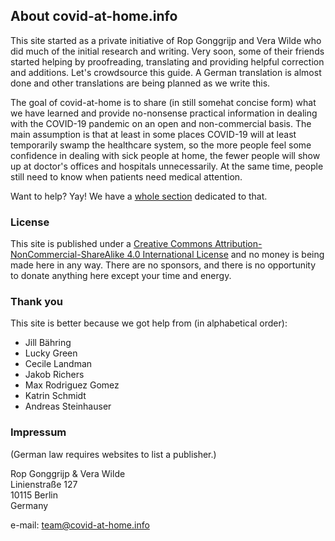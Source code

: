   
## About covid-at-home.info

This site started as a private initiative of Rop Gonggrijp and Vera Wilde who did much of the initial research and writing. Very soon, some of their friends started helping by proofreading, translating and providing helpful correction and additions. Let's crowdsource this guide. A German translation is almost done and other translations are being planned as we write this.

The goal of covid-at-home is to share (in still somehat concise form) what we have learned and provide no-nonsense practical information in dealing with the COVID-19 pandemic on an open and non-commercial basis. The main assumption is that at least in some places COVID-19 will at least temporarily swamp the healthcare system, so the more people feel some confidence in dealing with sick people at home, the fewer people will show up at doctor's offices and hospitals unnecessarily. At the same time, people still need to know when patients need medical attention. 

Want to help? Yay! We have a [whole section](/help) dedicated to that.

### License

This site is published under a [Creative Commons Attribution-NonCommercial-ShareAlike 4.0 International License](http://creativecommons.org/licenses/by-nc-sa/4.0/) and no money is being made here in any way. There are no sponsors, and there is no opportunity to donate anything here except your time and energy.

### Thank you

This site is better because we got help from (in alphabetical order):

* Jill Bähring
* Lucky Green
* Cecile Landman
* Jakob Richers
* Max Rodriguez Gomez
* Katrin Schmidt
* Andreas Steinhauser

### Impressum

(German law requires websites to list a publisher.)

Rop Gonggrijp & Vera Wilde<br>
Linienstraße 127<br>
10115 Berlin<br>
Germany

e-mail: [team@covid-at-home.info](mailto:team@covid-at-home.info)
